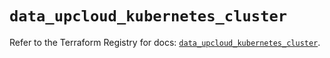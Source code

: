 # `data_upcloud_kubernetes_cluster`

Refer to the Terraform Registry for docs: [`data_upcloud_kubernetes_cluster`](https://registry.terraform.io/providers/upcloudltd/upcloud/5.26.0/docs/data-sources/kubernetes_cluster).
